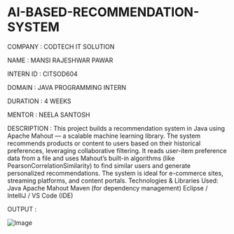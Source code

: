# AI-BASED-RECOMMENDATION-SYSTEM

COMPANY : CODTECH IT SOLUTION

NAME : MANSI RAJESHWAR PAWAR

INTERN ID : CITSOD604

DOMAIN : JAVA PROGRAMMING INTERN

DURATION : 4 WEEKS

MENTOR : NEELA SANTOSH

DESCRIPTION : This project builds a recommendation system in Java using Apache Mahout — a scalable machine learning library. The system recommends products or content to users based on their historical preferences, leveraging collaborative filtering.
It reads user-item preference data from a file and uses Mahout’s built-in algorithms (like PearsonCorrelationSimilarity) to find similar users and generate personalized recommendations. The system is ideal for e-commerce sites, streaming platforms, and content portals.
Technologies & Libraries Used:
Java
Apache Mahout
Maven (for dependency management)
Eclipse / IntelliJ / VS Code (IDE)

OUTPUT : 

![Image](https://github.com/user-attachments/assets/9989b78c-68c3-452c-9d80-def59929df9c)


 
